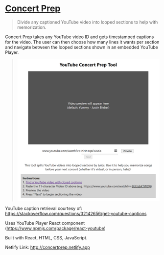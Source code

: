 # [Concert Prep](http://concertprep.netlify.app)
> Divide any captioned YouTube video into looped sections to help with memorization. 

Concert Prep takes any YouTube video ID and gets timestamped captions for the video. The user can then choose how many lines it wants per section and navigate between the looped sections shown in an embedded YouTube Player.

>![](concertprep.png)

YouTube caption retrieval courtesy of: https://stackoverflow.com/questions/32142656/get-youtube-captions

Uses YouTube Player React component (https://www.npmjs.com/package/react-youtube)

Built with React, HTML, CSS, JavaScript.

Netlify Link: http://concertprep.netlify.app
